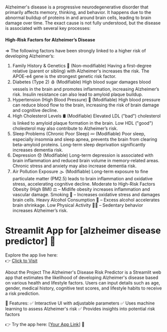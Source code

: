 ###
Alzheimer's disease is a progressive neurodegenerative disorder that primarily affects memory,
thinking, and behavior. It happens due to the abnormal buildup of proteins in and around brain
cells, leading to brain damage over time. The exact cause is not fully understood,
but the disease is associated with several key processes:

#### High-Risk Factors for Alzheimer’s Disease
=> The following factors have been strongly linked to a higher risk of developing Alzheimer’s:

1. Family History & Genetics 🧬 (Non-modifiable)
Having a first-degree relative (parent or sibling) with Alzheimer's increases the risk.
The APOE-e4 gene is the strongest genetic risk factor.
2. Diabetes (Type 2) 🩸 (Modifiable)
High blood sugar damages blood vessels in the brain and promotes inflammation, increasing Alzheimer’s risk.
Insulin resistance can also lead to amyloid plaque buildup.
3. Hypertension (High Blood Pressure) 💓 (Modifiable)
High blood pressure can reduce blood flow to the brain, increasing the risk of brain damage and cognitive decline.
4. High Cholesterol Levels 🛢️ (Modifiable)
Elevated LDL ("bad") cholesterol is linked to amyloid plaque formation in the brain.
Low HDL ("good") cholesterol may also contribute to Alzheimer’s risk.
5. Sleep Problems (Chronic Poor Sleep) 💤 (Modifiable)
Poor sleep, especially insomnia and sleep apnea, prevents the brain from clearing beta-amyloid proteins.
Long-term sleep deprivation significantly increases dementia risk.
6. Depression 😞 (Modifiable)
Long-term depression is associated with brain inflammation and reduced brain volume in memory-related areas.
Chronic stress and anxiety may also increase dementia risk.
7. Air Pollution Exposure 🌫️ (Modifiable)
Long-term exposure to fine particulate matter (PM2.5) leads to brain inflammation and oxidative stress, accelerating cognitive decline.
Moderate to High-Risk Factors
Obesity (High BMI) ⚖️ – Midlife obesity increases inflammation and vascular damage.
Smoking 🚬 – Increases oxidative stress and damages brain cells.
Heavy Alcohol Consumption 🍷 – Excess alcohol accelerates brain shrinkage.
Low Physical Activity 🏃‍♂️ – Sedentary behavior increases Alzheimer’s risk.
###



# Streamlit App for [alzheimer disease predictor] 🚀

Explore the app live here:  
👉 [Click to Visit](https://huggingface.co/spaces/priyeshr25/app_demo)  

About the Project
The Alzheimer's Disease Risk Predictor is a Streamlit web app that estimates the likelihood of developing Alzheimer's disease based on various health and lifestyle factors. Users can input details such as age, gender, medical history, cognitive test scores, and lifestyle habits to receive a risk prediction.

🔹 Features:
✅ Interactive UI with adjustable parameters
✅ Uses machine learning to assess Alzheimer's risk
✅ Provides insights into potential risk factors

👉 Try the app here: [[Your App Link](https://huggingface.co/spaces/priyeshr25/app_demo)] 🚀




